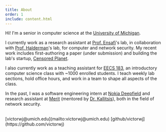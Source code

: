 ```yaml
---
title: About
order: 1
include: content.html
---
```


Hi! I'm a senior in computer science at 
the [University of Michigan](https://www.eecs.umich.edu/cse/).

I currently work as a research assistant
at [Prof. Ensafi](https://ensa.fi)'s lab, in collaboration with [Prof.
Halderman](https://jhalderm.com)'s lab, for computer and network security.
My recent work includes first-authoring a paper (under submission) and
building the lab's startup, [Censored Planet](https://censoredplanet.org).

I also currently work as a teaching assistant for [EECS 183](https://eecs183.org),
an introductory computer science class with ~1000 enrolled students.
I teach weekly lab sections, hold office hours, and work in a team to
shape all aspects of the class.

In the past, I was a software engineering intern at 
[Nokia Deepfield](https://networks.nokia.com/solutions/deepfield-ip-network-analytics-DDoS-protection) 
and research assistant at
[Merit](https://www.merit.edu) (mentored by [Dr. Kallitsis](http://www-personal.umich.edu/~mgkallit/)),
both in the field of network security.

<br/>
[victorwj@umich.edu](mailto:victorwj@umich.edu)  
[github/victorwj](https://github.com/victorwj)
